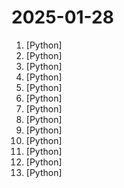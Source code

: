 # 2025-01-28

1. [](https://github.comundefined "DeepSeek Coder: Let the Code Write Itself") [Python]
2. [](https://github.comundefined "Janus-Series: Unified Multimodal Understanding and Generation Models") [Python]
3. [](https://github.comundefined "DeepSeek-VL: Towards Real-World Vision-Language Understanding") [Python]
4. [](https://github.comundefined "DeepSeekMath: Pushing the Limits of Mathematical Reasoning in Open Language Models") [Python]
5. [](https://github.comundefined "[ICLR 2024] Official implementation of DreamCraft3D: Hierarchical 3D Generation with Bootstrapped Diffusion Prior") [Python]
6. [](https://github.comundefined "TEN Agent is a conversational AI powered by the TEN, integrating Gemini 2.0 Live, OpenAI Realtime, RTC, and more. It delivers real-time capabilities to see, hear, and speak, while being fully compatible with popular workflow platforms like Dify and Coze.") [Python]
7. [](https://github.comundefined "Composable building blocks to build Llama Apps") [Python]
8. [](https://github.comundefined "") [Python]
9. [](https://github.comundefined "Convert PDF to markdown + JSON quickly with high accuracy") [Python]
10. [](https://github.comundefined "A high-throughput and memory-efficient inference and serving engine for LLMs") [Python]
11. [](https://github.comundefined "🤗 Transformers: State-of-the-art Machine Learning for Pytorch, TensorFlow, and JAX.") [Python]
12. [](https://github.comundefined "SGLang is a fast serving framework for large language models and vision language models.") [Python]
13. [](https://github.comundefined "Finetune Llama 3.3, Mistral, Phi-4, Qwen 2.5 & Gemma LLMs 2-5x faster with 70% less memory") [Python]
